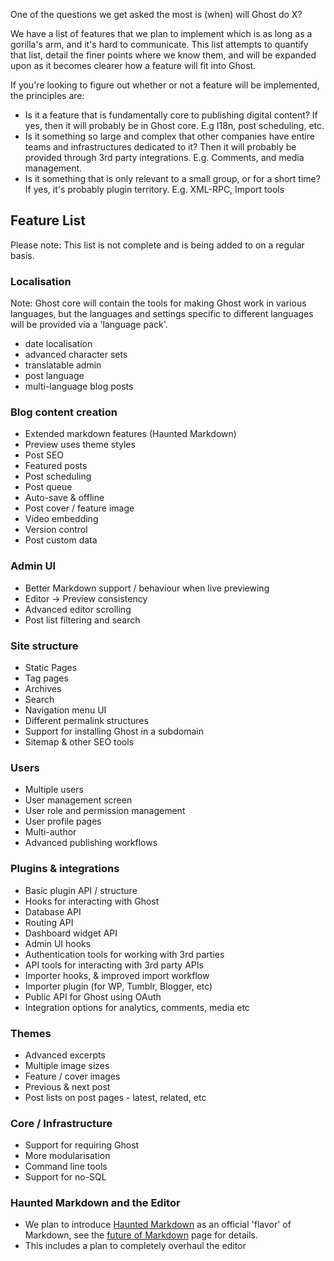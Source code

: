 One of the questions we get asked the most is (when) will Ghost do X?

We have a list of features that we plan to implement which is as long as a gorilla's arm, and it's hard to communicate. This list attempts to quantify that list, detail the finer points where we know them, and will be expanded upon as it becomes clearer how a feature will fit into Ghost. 

If you're looking to figure out whether or not a feature will be implemented, the principles are:

- Is it a feature that is fundamentally core to publishing digital content? If yes, then it will probably be in Ghost core. E.g I18n, post scheduling, etc.
- Is it something so large and complex that other companies have entire teams and infrastructures dedicated to it? Then it will probably be provided through 3rd party integrations. E.g. Comments, and media management.
- Is it something that is only relevant to a small group, or for a short time? If yes, it's probably plugin territory. E.g. XML-RPC, Import tools

## Feature List

Please note: This list is not complete and is being added to on a regular basis.

### Localisation
Note: Ghost core will contain the tools for making Ghost work in various languages, but the languages and settings specific to different languages will be provided via a 'language pack'.
* date localisation
* advanced character sets
* translatable admin
* post language
* multi-language blog posts

### Blog content creation
* Extended markdown features (Haunted Markdown)
* Preview uses theme styles
* Post SEO
* Featured posts
* Post scheduling
* Post queue
* Auto-save & offline
* Post cover / feature image
* Video embedding
* Version control
* Post custom data

### Admin UI
* Better Markdown support / behaviour when live previewing
* Editor -> Preview consistency
* Advanced editor scrolling
* Post list filtering and search

### Site structure
* Static Pages
* Tag pages
* Archives
* Search
* Navigation menu UI
* Different permalink structures
* Support for installing Ghost in a subdomain
* Sitemap & other SEO tools

### Users
* Multiple users
* User management screen
* User role and permission management
* User profile pages
* Multi-author
* Advanced publishing workflows

### Plugins & integrations
* Basic plugin API / structure
* Hooks for interacting with Ghost
* Database API
* Routing API
* Dashboard widget API
* Admin UI hooks
* Authentication tools for working with 3rd parties
* API tools for interacting with 3rd party APIs
* Importer hooks, & improved import workflow
* Importer plugin (for WP, Tumblr, Blogger, etc)
* Public API for Ghost using OAuth
* Integration options for analytics, comments, media etc

### Themes
* Advanced excerpts
* Multiple image sizes
* Feature / cover images
* Previous & next post
* Post lists on post pages - latest, related, etc

### Core / Infrastructure
* Support for requiring Ghost
* More modularisation
* Command line tools
* Support for no-SQL

### Haunted Markdown and the Editor
* We plan to introduce [Haunted Markdown](https://github.com/TryGhost/Ghost/wiki/Haunted-Markdown) as an official 'flavor' of Markdown, see the [future of Markdown](https://github.com/TryGhost/Ghost/wiki/Future-of-Markdown) page for details.
* This includes a plan to completely overhaul the editor